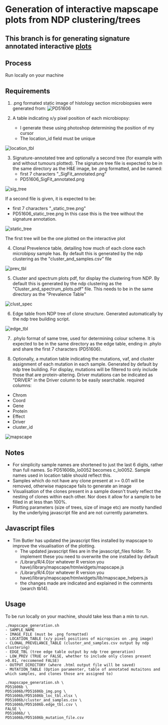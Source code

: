 # Generation of interactive mapscape plots from NDP clustering/trees

## This branch is for generating signature annotated interactive [plots](PD51606b/PD51606b_mapscape_241205.html)

## Process
Run locally on your machine

## Requirements
 1. .png formated static image of histology section microbiopsies were generated from:
![PD51606](PD51606b/PD51606b_img.png "H&E Image")

2. A table indicating x/y pixel position of each microbiopsy:
    - I generate these using photoshop determining the position of my cursor
    - The location_id field must be unique

![location_tbl](example_images/location_table_img.png "Location Table") 

3. Signature-annotated tree and optionally a second tree (for example with and without tumours plotted). The signature tree file is expected to be in the same directory as the H&E image, be .png formatted, and be named:
    - first 7 characters "_SigFit_annotated.png"
    - PD51606_SigFit_annotated.png

![sig_tree](PD51606b/PD51606_SigFit_annotated.png "Signature Tree")

If a second file is given, it is expected to be:
- first 7 characters "_static_tree.png"
- PD51606_static_tree.png
In this case this is the tree without the signature annotation.

![static_tree](PD51606b/PD51606_static_tree.png "Static Tree")

The first tree will be the one plotted on the interactive plot

4.  Clonal Prevelence table, detailing how much of each clone each microbipsy sample has. By default this is generated by the ndp clustering as the "cluster_and_samples.csv" file

![prev_tbl](example_images/clonal_prev.png "Prevalence Table") 

5.  Cluster and spectrum plots pdf, for display the clustering from NDP. By default this is generated by the ndp clustering as the "Cluster_and_spectrum_plots.pdf" file. This needs to be in the same directory as the "Prevalence Table"

![clust_spec](example_images/cluster_and_spectrum_plots.png "Cluster and Spectrum")

6. Edge table from NDP tree of clone structure. Generated automatically by the ndp tree building script.

![edge_tbl](example_images/edge_tbl.png "Edge_Table") 

7. .phylo format of same tree, used for determining colour scheme. It is expected to be in the same directory as the edge table, ending in .phylo and share the first 7 characters (PD51606). 

8. Optionally, a mutation table indicating the mutations, vaf, and cluster assignment of each mutation in each sample. Generated by default by ndp tree building. For display, mutations will be filtered to only include those that are protein-altering. Driver mutations can be indicated as "DRIVER" in the Driver column to be easily searchable.
required columns:
- Chrom
- Coord
- Gene
- Protein
- Effect 
- Driver
- cluster_id

![mapscape](example_images/mapscape.png "Mapscape") 

## Notes
- For simplicity sample names are shortened to just the last 6 digits, rather than full names. So PD51606b_lo0052 becomes c_lo0052. Sample names used in location table should reflect this.
- Samples which do not have any clone present at >= 0.01 will be removed, otherwise mapscape fails to generate an image
- Visualisation of the clones present in a sample doesn't truely reflect the nesting of clones within each other. Nor does it allow for a sample to be filled in at less than 100%.
- Plotting parameters (size of trees, size of image etc) are mostly handled by the underlying javascript file and are not currently parameters. 

## Javascript files
- Tim Butler has updated the javascript files installed by mapscape to improve the visualisation of the plotting. 
    - The updated javascript files are in the javascript_files folder. To implement these you need to overwrite the one installed by default
    - /Library/R/4.0(or whatever R version you have)/library/mapscape/htmlwidgets/mapscape.js
    - /Library/R/4.0(or whatever R version you have)/library/mapscape/htmlwidgets/lib/mapscape_helpers.js
    - the changes made are indicated and explained in the comments (search tb14).

## Usage
To be run locally on your machine, should take less than a min to run.

```
./mapscape_generation.sh
- SAMPLE_NAME
- IMAGE_FILE (must be .png formatted)
- LOCATION_TABLE (x/y pixel positions of micropsies on .png image)
- CLONAL_PREVELANCE_TABLE (cluster_and_samples.csv output by ndp clustering)
- EDGE_TBL (tree edge table output by ndp tree generation)
- LOW_PREV (TRUE or FALSE, whether to include only clones present >0.01, reccomened FALSE)
- OUTPUT_DIRECTORY (where .html output file will be saved)
- MUTATION_TABLE (Option paramenter, table of annotated mutaitons and which samples, and clones those are assigned to)
```
```
./mapscape_generation.sh \
PD51606b \
PD51606b/PD51606b_img.png \
PD51606b/PD51606b_loc_tbl.xlsx \
PD51606b/cluster_and_samples.csv \
PD51606b/PD51606b.edge_tbl.csv \
FALSE \
PD51606b/ \
PD51606b/PD51606b_mutation_file.csv
```